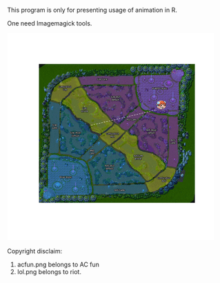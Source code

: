 This program is only for presenting usage of animation in R.

One need Imagemagick tools.

![lol](out.gif)

Copyright disclaim:

1. acfun.png belongs to AC fun    
2. lol.png belongs to riot.



